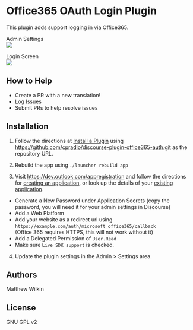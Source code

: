 # Office365 OAuth Login Plugin
This plugin adds support logging in via Office365.

Admin Settings  
![](https://raw.githubusercontent.com/cpradio/discourse-plugin-office365-auth/master/screenshot-admin-settings.png)

Login Screen  
![](https://raw.githubusercontent.com/cpradio/discourse-plugin-office365-auth/master/screenshot-login-screen.png)

## How to Help

- Create a PR with a new translation!
- Log Issues
- Submit PRs to help resolve issues

## Installation

1. Follow the directions at [Install a Plugin](https://meta.discourse.org/t/install-a-plugin/19157) using https://github.com/cpradio/discourse-plugin-office365-auth.git as the repository URL.

2. Rebuild the app using `./launcher rebuild app`

3. Visit https://dev.outlook.com/appregistration and follow the directions for [creating an application](https://www.linkedin.com/secure/developer?newapp=), or look up the details of your [existing application](https://apps.dev.microsoft.com/).
  * Generate a New Password under Application Secrets (copy the password, you will need it for your admin settings in Discourse)
  * Add a Web Platform
  * Add your website as a redirect uri using  
     `https://example.com/auth/microsoft_office365/callback`  
     (Office 365 requires HTTPS, this will not work without it)
  * Add a Delegated Permission of `User.Read`
  * Make sure `Live SDK support` is checked.
  
4. Update the plugin settings in the Admin > Settings area.

## Authors

Matthew Wilkin

## License

GNU GPL v2
